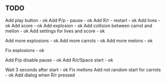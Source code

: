  ## TODO
Add play button - ok
Add P/p - pause - ok
Add R/r - restart - ok
Add lives - ok
Add score - ok
Add explosion - ok
Add collision between carrot and mellon - ok
Add settings for lives and score - ok

Add more explosions - ok
Add more carrots - ok
Add more melons - ok

Fix explosions - ok

Add P/p disable pause - ok
Add R/r/Space start - ok

Wait 3 seconds after start - ok
Fix mellons
Add not random start for carrots - ok
Add dialog when R/r pressed
